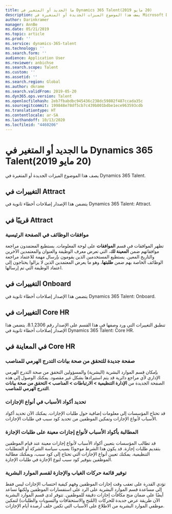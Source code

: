 ```yaml
---
title: ما الجديد أو المتغير في Dynamics 365 Talent‏ (20‏ مايو 2019)
description: يصف هذا الموضوع الميزات الجديدة أو المتغيرة في Microsoft Dynamics 365 Talent.
author: Darinkramer
manager: AnnBe
ms.date: 05/21/2019
ms.topic: article
ms.prod: ''
ms.service: dynamics-365-talent
ms.technology: ''
ms.search.form: ''
audience: Application User
ms.reviewer: anbichse
ms.search.scope: Talent
ms.custom: ''
ms.assetid: ''
ms.search.region: Global
ms.author: dkrame
ms.search.validFrom: 2019-05-20
ms.dyn365.ops.version: Talent
ms.openlocfilehash: 2eb7fbabdbc945436c238dc59802f487ccada35c
ms.sourcegitcommit: 199848e78df5cb7c439b001bdbe1ece963593cdb
ms.translationtype: HT
ms.contentlocale: ar-SA
ms.lasthandoff: 10/13/2020
ms.locfileid: "4460206"
---
```

# <a name="whats-new-or-changed-in-dynamics-365-talent-may-20-2019"></a>ما الجديد أو المتغير في Dynamics 365 Talent‏ (20‏ مايو 2019)

يصف هذا الموضوع الميزات الجديدة أو المتغيرة في Dynamics 365 Talent.

## <a name="changes-in-attract"></a>التغييرات في Attract
يتضمن هذا الإصدار إصلاحات أخطاء ثانوية في Dynamics 365 Talent: Attract.

## <a name="coming-soon-in-attract"></a>قريبًا في Attract

### <a name="job-approvals-on-home-page"></a>موافقات الوظائف في الصفحة الرئيسية

تظهر الموافقات في قسم **الموافقات** على لوحة المعلومات. يستطيع المعتمدون مراجعة موافقاتهم ضمن **المعينة لك**، التي تعرض معرف الوظيفة والعنوان والمعتمدين الآخرين والتاريخ المعين. يستطيع المستخدمين الذين يقومون بإرسال مهمة للاعتماد مراجعة الوظائف الخاصة بهم ضمن **طلبتها**، وهو ما يعرض المعتمدين الذين لا يزالوا يحتاجون إلى اعتماد الوظيفة التي تم إرسالها.

## <a name="changes-in-onboard"></a>التغييرات في Onboard

يتضمن هذا الإصدار إصلاحات أخطاء ثانوية في Dynamics 365 Talent: Onboard.

## <a name="changes-in-core-hr"></a>التغييرات في Core HR

تنطبق التغييرات التي ورد وصفها في هذا القسم على الإصدار رقم 8.1.2306. يتضمن هذا الإصدار إصلاحات أخطاء ثانوية في Dynamics 365 Talent: Core HR.

## <a name="in-preview-in-core-hr"></a>في المعاينة في Core HR

### <a name="new-page-to-validate-position-hierarchy-data"></a>صفحة جديدة للتحقق من صحة بيانات التدرج الهرمي للمناصب

بإمكان قسم الموارد البشرية (البشرية) والمسؤولين التحقق من صحة التدرج الهرمي الإداري لأي مراجع دائرية قد يتم استيرادها بشكل غير مقصود. يمكنك الوصول إلى هذه الصفحة الجديدة من **الإدارة التنظيمية > الارتباطات > المناصب > التحقق من صحة بيانات التدرج الهرمي للمناصب‬**.

### <a name="specify-reason-codes-on-leave-types"></a>تحديد أكواد الأسباب في أنواع الإجازات

قد تحتاج المؤسسات إلى معلومات إضافية حول طلبات الإجازات. يمكنك الآن تحديد أكواد الأسباب لأنواع الإجازات وتمكين الموظفين من تحديد كود سبب في طلبات الإجازات.

### <a name="require-reason-codes-for-specific-leave-types-on-time-off-requests"></a>المطالبة بأكواد الأسباب لأنواع إجازات معينة على طلبات الإجازة

قد تطالب المؤسسات بتعيين أكواد الأسباب لأنواع إجازات معينة عند قيام الموظفين بتقديم طلبات إجازة. قد يكون هذا الشرط موجودًا بسبب سياسة الشركة أو المتطلبات التنظيمية. يمكنك تعيين أنواع الإجازات التي تحتاج إلى كود سبب، ويمكنك مطالبة الموظفين بتوفير كود سبب لنوع الإجازة في طلبات الإجازة.

### <a name="provide-a-leave-and-absence-transaction-list-for-hr"></a>توفير قائمة حركات الغياب والإجازة لقسم الموارد البشرية

تؤدي القدرة على تعقب وقت إجازات الموظفين وفهم كيفية احتساب الإجازات ليس فقط إلى مساعدة قسم الموارد البشرية على الرد على استفسارات الموظفين ولكنها تساعد أيضًا على ضمان منح مكافآت إجازات دقيقة للموظفين. تتوفر لدى قسم الموارد البشرية الآن طريقة عرض جديدة للحركات (المُنح والاستحقاقات والتسويات والطلبات) لتمكين موظفي الموارد البشرية من الاطلاع على الأسباب التي تكمن خلف أرصدة أيام الإجازات.
